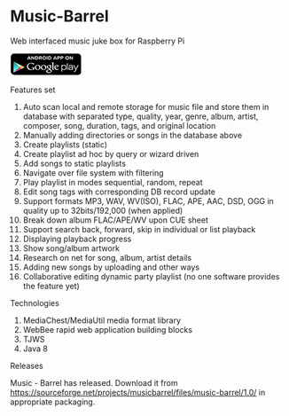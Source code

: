 Music-Barrel
============

Web interfaced music juke box for Raspberry Pi

<a target="_blank" href="https://play.google.com/store/apps/details?id=rogatkin.mobile.app.lialichka"><img src="https://github.com/drogatkin/music-barrel/blob/master/mockups/appgoogleplay.png?raw=true"></a>

Features set

1. Auto scan local and remote storage for music file and store them in database with
  separated type, quality, year, genre, album, artist, composer, song, duration, tags,
  and original location
2. Manually adding directories or songs in the database above
3. Create playlists (static)
4. Create playlist ad hoc by query or wizard driven
5. Add songs to static playlists
6. Navigate over file system with filtering
7. Play playlist in modes sequential, random, repeat
8. Edit song tags with corresponding DB record update
9. Support formats MP3, WAV, WV(ISO), FLAC, APE, AAC, DSD,  OGG in quality up to 32bits/192,000 (when applied)
10. Break down album FLAC/APE/WV upon CUE sheet
11. Support search back, forward, skip in individual or list playback
12. Displaying playback progress
13. Show song/album artwork
14. Research on net for song, album, artist details
15. Adding new songs by uploading and other ways
16. Collaborative editing dynamic party playlist (no one software provides the feature yet)

Technologies

1. MediaChest/MediaUtil media format library
2. WebBee rapid web application building blocks
3. TJWS
4. Java 8

Releases

Music - Barrel has released. Download it from
https://sourceforge.net/projects/musicbarrel/files/music-barrel/1.0/
in appropriate packaging.
